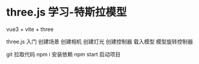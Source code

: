 # three.js 学习-特斯拉模型

vue3 + vite + three

three.js 入门
创建场景
创建相机
创建灯光
创建控制器
载入模型
模型旋转控制器

git 拉取代码
npm i 安装依赖
npm start 启动项目
